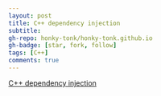 ```yaml
---
layout: post
title: C++ dependency injection
subtitle: 
gh-repo: honky-tonk/honky-tonk.github.io
gh-badge: [star, fork, follow]
tags: [C++]
comments: true
---
```

[C++ dependency injection](https://honky-tonk.github.io/2023-10-12-Dependency-Injection/)